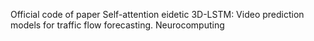 Official code of paper Self-attention eidetic 3D-LSTM: Video prediction models for traffic flow forecasting.  Neurocomputing
